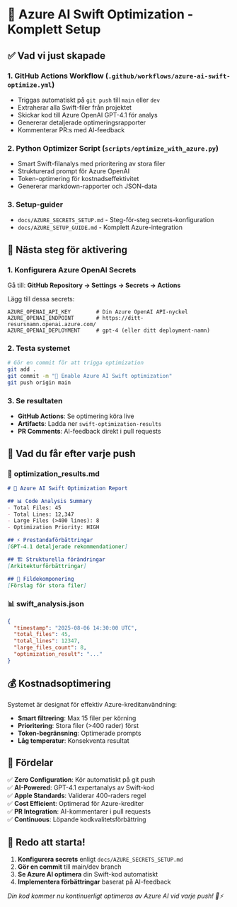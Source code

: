 # 🚀 Azure AI Swift Optimization - Komplett Setup

## ✅ Vad vi just skapade

### 1. **GitHub Actions Workflow** (`.github/workflows/azure-ai-swift-optimize.yml`)
- Triggas automatiskt på `git push` till `main` eller `dev`
- Extraherar alla Swift-filer från projektet
- Skickar kod till Azure OpenAI GPT-4.1 för analys
- Genererar detaljerade optimeringsrapporter
- Kommenterar PR:s med AI-feedback

### 2. **Python Optimizer Script** (`scripts/optimize_with_azure.py`)  
- Smart Swift-filanalys med prioritering av stora filer
- Strukturerad prompt för Azure OpenAI
- Token-optimering för kostnadseffektivitet
- Genererar markdown-rapporter och JSON-data

### 3. **Setup-guider**
- `docs/AZURE_SECRETS_SETUP.md` - Steg-för-steg secrets-konfiguration
- `docs/AZURE_SETUP_GUIDE.md` - Komplett Azure-integration

## 🔧 Nästa steg för aktivering

### 1. **Konfigurera Azure OpenAI Secrets**

Gå till: **GitHub Repository → Settings → Secrets → Actions**

Lägg till dessa secrets:
```
AZURE_OPENAI_API_KEY        # Din Azure OpenAI API-nyckel
AZURE_OPENAI_ENDPOINT       # https://ditt-resursnamn.openai.azure.com/
AZURE_OPENAI_DEPLOYMENT     # gpt-4 (eller ditt deployment-namn)
```

### 2. **Testa systemet**

```bash
# Gör en commit för att trigga optimization
git add .
git commit -m "🧠 Enable Azure AI Swift optimization"
git push origin main
```

### 3. **Se resultaten**

- **GitHub Actions**: Se optimering köra live
- **Artifacts**: Ladda ner `swift-optimization-results`
- **PR Comments**: AI-feedback direkt i pull requests

## 🎯 Vad du får efter varje push

### 📄 **optimization_results.md**
```markdown
# 🧠 Azure AI Swift Optimization Report

## 📊 Code Analysis Summary
- Total Files: 45
- Total Lines: 12,347
- Large Files (>400 lines): 8
- Optimization Priority: HIGH

## ⚡ Prestandaförbättringar
[GPT-4.1 detaljerade rekommendationer]

## 🏗️ Strukturella förändringar  
[Arkitekturförbättringar]

## 📁 Fildekomponering
[Förslag för stora filer]
```

### 📊 **swift_analysis.json**
```json
{
  "timestamp": "2025-08-06 14:30:00 UTC",
  "total_files": 45,
  "total_lines": 12347,
  "large_files_count": 8,
  "optimization_result": "..."
}
```

## 💰 Kostnadsoptimering

Systemet är designat för effektiv Azure-kreditanvändning:

- **Smart filtrering**: Max 15 filer per körning
- **Prioritering**: Stora filer (>400 rader) först
- **Token-begränsning**: Optimerade prompts
- **Låg temperatur**: Konsekventa resultat

## 🎉 Fördelar

✅ **Zero Configuration**: Kör automatiskt på git push  
✅ **AI-Powered**: GPT-4.1 expertanalys av Swift-kod  
✅ **Apple Standards**: Validerar 400-raders regel  
✅ **Cost Efficient**: Optimerad för Azure-krediter  
✅ **PR Integration**: AI-kommentarer i pull requests  
✅ **Continuous**: Löpande kodkvalitetsförbättring  

## 🚀 Redo att starta!

1. **Konfigurera secrets** enligt `docs/AZURE_SECRETS_SETUP.md`
2. **Gör en commit** till main/dev branch  
3. **Se Azure AI optimera** din Swift-kod automatiskt
4. **Implementera förbättringar** baserat på AI-feedback

*Din kod kommer nu kontinuerligt optimeras av Azure AI vid varje push! 🧠⚡*
